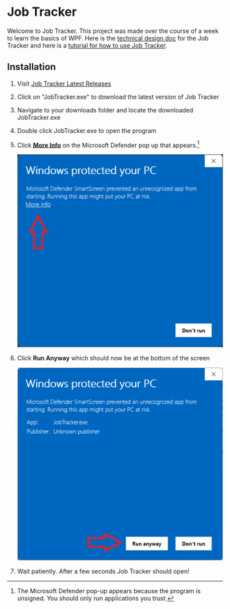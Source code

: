 # Job Tracker
Welcome to Job Tracker. This project was made over the course of a week to learn the basics of WPF. Here is the [technical design doc](Documents/JobTrackerDoc.md) for the Job Tracker and here is a [tutorial for how to use Job Tracker](Documents/JobTrackerHowTo.md).

## Installation
1. Visit [Job Tracker Latest Releases](https://github.com/cobyw/JobTracker/releases/latest)
2. Click on "JobTracker.exe" to download the latest version of Job Tracker
3. Navigate to your downloads folder and locate the downloaded JobTracker.exe
4. Double click JobTracker.exe to open the program
4. Click <u>**More Info**</u> on the Microsoft Defender pop up that appears.[^1]

    ![WindowsProtected1](/Documents/images/WindowsProtected1.png "A pop up from Windows Defender showing that Windows protected your PC. There is an arrow pointing to More Info.")

6. Click **Run Anyway** which should now be at the bottom of the screen

    ![WindowsProtected2](/Documents/images/WindowsProtected2.png "Image showing the UI with sections labled by letter.")

7. Wait patiently. After a few seconds Job Tracker should open!


[^1]: The Microsoft Defender pop-up appears because the program is unsigned. You should only run applications you trust.
